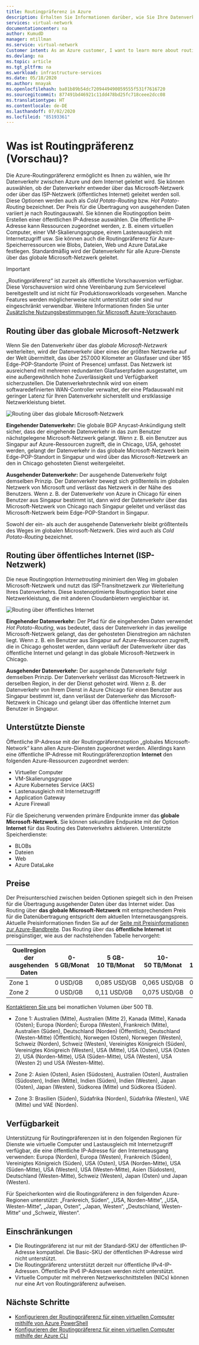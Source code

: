 ```yaml
---
title: Routingpräferenz in Azure
description: Erhalten Sie Informationen darüber, wie Sie Ihre Datenverkehrsrouten zwischen Azure und dem Internet mit Routingpräferenz auswählen können.
services: virtual-network
documentationcenter: na
author: KumudD
manager: mtillman
ms.service: virtual-network
Customer intent: As an Azure customer, I want to learn more about routing choices for my internet egress traffic.
ms.devlang: na
ms.topic: article
ms.tgt_pltfrm: na
ms.workload: infrastructure-services
ms.date: 05/18/2020
ms.author: mnayak
ms.openlocfilehash: ba01b89b54dc7209449490059555f531f7616720
ms.sourcegitcommit: 877491bd46921c11dd478bd25fc718ceee2dcc08
ms.translationtype: HT
ms.contentlocale: de-DE
ms.lasthandoff: 07/02/2020
ms.locfileid: "85193361"
---
```

# <a name="what-is-routing-preference-preview"></a>Was ist Routingpräferenz (Vorschau)?

Die Azure-Routingpräferenz ermöglicht es Ihnen zu wählen, wie Ihr Datenverkehr zwischen Azure und dem Internet geleitet wird. Sie können auswählen, ob der Datenverkehr entweder über das Microsoft-Netzwerk oder über das ISP-Netzwerk (öffentliches Internet) geleitet werden soll. Diese Optionen werden auch als *Cold Potato-Routing* bzw. *Hot Potato-Routing* bezeichnet. Der Preis für die Übertragung von ausgehenden Daten variiert je nach Routingauswahl. Sie können die Routingoption beim Erstellen einer öffentlichen IP-Adresse auswählen. Die öffentliche IP-Adresse kann Ressourcen zugeordnet werden, z. B. einem virtuellen Computer, einer VM-Skalierungsgruppe, einem Lastenausgleich mit Internetzugriff usw. Sie können auch die Routingpräferenz für Azure-Speicherressourcen wie Blobs, Dateien, Web und Azure DataLake festlegen. Standardmäßig wird der Datenverkehr für alle Azure-Dienste über das globale Microsoft-Netzwerk geleitet.

> [!IMPORTANT]
> „Routingpräferenz“ ist zurzeit als öffentliche Vorschauversion verfügbar.
> Diese Vorschauversion wird ohne Vereinbarung zum Servicelevel bereitgestellt und ist nicht für Produktionsworkloads vorgesehen. Manche Features werden möglicherweise nicht unterstützt oder sind nur eingeschränkt verwendbar. Weitere Informationen finden Sie unter [Zusätzliche Nutzungsbestimmungen für Microsoft Azure-Vorschauen](https://azure.microsoft.com/support/legal/preview-supplemental-terms/).

## <a name="routing-via-microsoft-global-network"></a>Routing über das globale Microsoft-Netzwerk

Wenn Sie den Datenverkehr über das *globale Microsoft-Netzwerk* weiterleiten, wird der Datenverkehr über eines der größten Netzwerke auf der Welt übermittelt, das über 257.000 Kilometer an Glasfaser und über 165 Edge-POP-Standorte (Point of Presence) umfasst. Das Netzwerk ist ausreichend mit mehreren redundanten Glasfaserpfaden ausgestattet, um eine außergewöhnlich hohe Zuverlässigkeit und Verfügbarkeit sicherzustellen. Die Datenverkehrstechnik wird von einem softwaredefinierten WAN-Controller verwaltet, der eine Pfadauswahl mit geringer Latenz für Ihren Datenverkehr sicherstellt und erstklassige Netzwerkleistung bietet.

![Routing über das globale Microsoft-Netzwerk](media/routing-preference-overview/route-via-microsoft-global-network.png)

**Eingehender Datenverkehr:** Die globale BGP Anycast-Ankündigung stellt sicher, dass der eingehende Datenverkehr in das zum Benutzer nächstgelegene Microsoft-Netzwerk gelangt. Wenn z. B. ein Benutzer aus Singapur auf Azure-Ressourcen zugreift, die in Chicago, USA, gehostet werden, gelangt der Datenverkehr in das globale Microsoft-Netzwerk beim Edge-POP-Standort in Singapur und wird über das Microsoft-Netzwerk an den in Chicago gehosteten Dienst weitergeleitet.

**Ausgehender Datenverkehr:** Der ausgehende Datenverkehr folgt demselben Prinzip. Der Datenverkehr bewegt sich größtenteils im globalen Netzwerk von Microsoft und verlässt das Netzwerk in der Nähe des Benutzers. Wenn z. B. der Datenverkehr von Azure in Chicago für einen Benutzer aus Singapur bestimmt ist, dann wird der Datenverkehr über das Microsoft-Netzwerk von Chicago nach Singapur geleitet und verlässt das Microsoft-Netzwerk beim Edge-POP-Standort in Singapur.

Sowohl der ein- als auch der ausgehende Datenverkehr bleibt größtenteils des Weges im globalen Microsoft-Netzwerk. Dies wird auch als *Cold Potato-Routing* bezeichnet.


## <a name="routing-over-public-internet-isp-network"></a>Routing über öffentliches Internet (ISP-Netzwerk)

Die neue Routingoption *Internetrouting* minimiert den Weg im globalen Microsoft-Netzwerk und nutzt das ISP-Transitnetzwerk zur Weiterleitung Ihres Datenverkehrs. Diese kostenoptimierte Routingoption bietet eine Netzwerkleistung, die mit anderen Cloudanbietern vergleichbar ist.

![Routing über öffentliches Internet](media/routing-preference-overview/route-via-isp-network.png)

**Eingehender Datenverkehr:** Der Pfad für die eingehenden Daten verwendet *Hot Potato-Routing*, was bedeutet, dass der Datenverkehr in das jeweilige Microsoft-Netzwerk gelangt, das der gehosteten Dienstregion am nächsten liegt. Wenn z. B. ein Benutzer aus Singapur auf Azure-Ressourcen zugreift, die in Chicago gehostet werden, dann verläuft der Datenverkehr über das öffentliche Internet und gelangt in das globale Microsoft-Netzwerk in Chicago.

**Ausgehender Datenverkehr:** Der ausgehende Datenverkehr folgt demselben Prinzip. Der Datenverkehr verlässt das Microsoft-Netzwerk in derselben Region, in der der Dienst gehostet wird. Wenn z. B. der Datenverkehr von Ihrem Dienst in Azure Chicago für einen Benutzer aus Singapur bestimmt ist, dann verlässt der Datenverkehr das Microsoft-Netzwerk in Chicago und gelangt über das öffentliche Internet zum Benutzer in Singapur.

## <a name="supported-services"></a>Unterstützte Dienste

Öffentliche IP-Adresse mit der Routingpräferenzoption „globales Microsoft-Network“ kann allen Azure-Diensten zugeordnet werden. Allerdings kann eine öffentliche IP-Adresse mit Routingpräferenzoption **Internet** den folgenden Azure-Ressourcen zugeordnet werden:

* Virtueller Computer
* VM-Skalierungsgruppe
* Azure Kubernetes Service (AKS)
* Lastenausgleich mit Internetzugriff
* Application Gateway
* Azure Firewall

Für die Speicherung verwenden primäre Endpunkte immer das **globale Microsoft-Netzwerk**. Sie können sekundäre Endpunkte mit der Option **Internet** für das Routing des Datenverkehrs aktivieren. Unterstützte Speicherdienste:

* BLOBs
* Dateien
* Web
* Azure DataLake

## <a name="pricing"></a>Preise
Der Preisunterschied zwischen beiden Optionen spiegelt sich in den Preisen für die Übertragung ausgehender Daten über das Internet wider. Das Routing über **das globale Microsoft-Netzwerk** mit entsprechendem Preis für die Datenübertragung entspricht dem aktuellen Internetausgangspreis. Aktuelle Preisinformationen finden Sie auf der [Seite mit Preisinformationen zur Azure-Bandbreite](https://azure.microsoft.com/pricing/details/bandwidth/). Das Routing über das **öffentliche Internet** ist preisgünstiger, wie aus der nachstehenden Tabelle hervorgeht:

| Quellregion der ausgehenden Daten | 0-5 GB/Monat | 5 GB-10 TB/Monat | 10-50 TB/Monat | 50-150 TB/Monat | 150-500 TB/Monat |
| --- | --- | --- | --- | --- | --- |
| Zone 1 | 0 USD/GB | 0,085 USD/GB | 0,065 USD/GB | 0,06 USD/GB | 0,04 USD/GB |
| Zone 2 | 0 USD/GB | 0,11 USD/GB | 0,075 USD/GB | 0,07 USD/GB | 0,06 USD/GB  |

[Kontaktieren Sie uns](https://azure.microsoft.com/overview/sales-number/) bei monatlichen Volumen über 500 TB.
* Zone 1: Australien (Mitte), Australien (Mitte 2), Kanada (Mitte), Kanada (Osten); Europa (Norden); Europa (Westen), Frankreich (Mitte), Australien (Süden), Deutschland (Norden) (Öffentlich), Deutschland (Westen-Mitte) (Öffentlich), Norwegen (Osten), Norwegen (Westen), Schweiz (Norden), Schweiz (Westen), Vereinigtes Königreich (Süden), Vereinigtes Königreich (Westen), USA (Mitte), USA (Osten), USA (Osten 2), USA (Norden-Mitte), USA (Süden-Mitte), USA (Westen), USA (Westen 2) und USA (Westen-Mitte).

* Zone 2: Asien (Osten), Asien (Südosten), Australien (Osten), Australien (Südosten), Indien (Mitte), Indien (Süden), Indien (Westen), Japan (Osten), Japan (Westen), Südkorea (Mitte) und Südkorea (Süden).

* Zone 3: Brasilien (Süden), Südafrika (Norden), Südafrika (Westen), VAE (Mitte) und VAE (Norden).

## <a name="availability"></a>Verfügbarkeit

Unterstützung für Routingpräferenzen ist in den folgenden Regionen für Dienste wie virtuelle Computer und Lastausgleich mit Internetzugriff verfügbar, die eine öffentliche IP-Adresse für den Internetausgang verwenden: Europa (Norden), Europa (Westen), Frankreich (Süden), Vereinigtes Königreich (Süden), USA (Osten), USA (Norden-Mitte), USA (Süden-Mitte), USA (Westen), USA (Westen-Mitte), Asien (Südosten), Deutschland (Westen-Mitte), Schweiz (Westen), Japan (Osten) und Japan (Westen).

Für Speicherkonten wird die Routingpräferenz in den folgenden Azure-Regionen unterstützt: „Frankreich, Süden“, „USA, Norden-Mitte“, „USA, Westen-Mitte“, „Japan, Osten“, „Japan, Westen“, „Deutschland, Westen-Mitte“ und „Schweiz, Westen“.
## <a name="limitations"></a>Einschränkungen

* Die Routingpräferenz ist nur mit der Standard-SKU der öffentlichen IP-Adresse kompatibel. Die Basic-SKU der öffentlichen IP-Adresse wird nicht unterstützt.
* Die Routingpräferenz unterstützt derzeit nur öffentliche IPv4-IP-Adressen. Öffentliche IPv6 IP-Adressen werden nicht unterstützt.
* Virtuelle Computer mit mehreren Netzwerkschnittstellen (NICs) können nur eine Art von Routingpräferenz aufweisen.


## <a name="next-steps"></a>Nächste Schritte

* [Konfigurieren der Routingpräferenz für einen virtuellen Computer mithilfe von Azure PowerShell](configure-routing-preference-virtual-machine-powershell.md)
* [Konfigurieren der Routingpräferenz für einen virtuellen Computer mithilfe der Azure CLI](configure-routing-preference-virtual-machine-cli.md)
